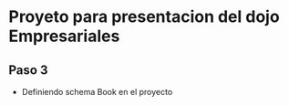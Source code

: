 # Proyeto para presentacion del dojo Empresariales

## Paso 3

* Definiendo schema Book en el proyecto